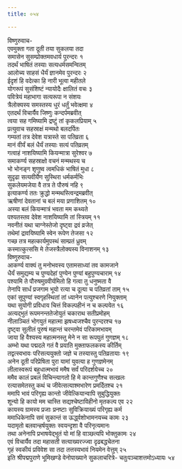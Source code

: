 ```yaml
---
title: ०५४

---
```

विष्णुरुवाच-  
एवमुक्ता गता दूती तया सुकलया तदा  
समासेन सुसम्प्रोक्तमवधार्य पुरन्दरः १  
तदर्थं भाषितं तस्याः सत्यधर्मसमन्वितम्  
आलोच्य साहसं धैर्यं ज्ञानमेव पुरन्दरः २  
ईदृशं हि वदेत्का हि नारी भूत्वा महीतले  
योगरूपं सुसंशिष्टं न्यायोदैः क्षालितं वचः ३  
पवित्रेयं महाभागा सत्यरूपा न संशयः  
त्रैलोक्यस्य समस्तस्य धुरं धर्तुं भवेत्क्षमा ४  
एतदर्थं विचार्यैव जिष्णुः कन्दर्पमब्रवीत्  
त्वया सह गमिष्यामि द्रष्टुं तां कृकलप्रियाम् ५  
प्रत्युवाच सहस्राक्षं मन्मथो बलदर्पितः  
गम्यतां तत्र देवेश यत्रास्ते सा पतिव्रता ६  
मानं वीर्यं बलं धैर्यं तस्याः सत्यं पतिव्रतम्  
गत्वाहं नाशयिष्यामि कियन्मात्रा सुरेश्वर ७  
समाकर्ण्य सहस्राक्षो वचनं मन्मथस्य च  
भो भोनङ्ग शृणुष्व त्वमधिकं भाषितं मुधा ८  
सुदृढा सत्यवीर्येण सुस्थिरा धर्मकर्मभिः  
सुकलेयमजेया वै तत्र ते पौरुषं नहि ९  
इत्याकर्ण्य ततः क्रुद्धो मन्मथस्त्विन्द्रमब्रवीत्  
ऋषीणां देवतानां च बलं मया प्रणाशितम् १०  
अस्या बलं कियन्मात्रं भवता मम कथ्यते  
पश्यतस्तव देवेश नाशयिष्यामि तां स्त्रियम् ११  
नवनीतं यथा चाग्नेस्तेजो दृष्ट्वा द्रवं व्रजेत्  
तथेमां द्रावयिष्यामि स्वेन रूपेण तेजसा १२  
गच्छ तत्र महत्कार्यमुपस्थं साम्प्रतं ध्रुवम्  
कस्मात्कुत्ससि मे तेजस्त्रैलोक्यस्य विनाशनम् १३  
विष्णुरुवाच-  
आकर्ण्य वाक्यं तु मनोभवस्य एतामसाध्यां तव कामजाने  
धैर्यं समुद्यम्य च पुण्यदेहां पुण्येन पुण्यां बहुपुण्यचाराम् १४  
पश्यामि ते पौरुषमुग्रवीर्यमितो हि गत्वा तु धनुष्मता वै  
तेनापि सार्धं प्रजगाम भूयो रत्या च दूत्या च पतिव्रतां ताम् १५  
एकां सुपुण्यां स्वगृहस्थितां तां ध्यानेन पत्युश्चरणे नियुक्ताम्  
यथा सुयोगी प्रविधाय चित्तं विकल्पहीनं न च कल्पयेत १६  
अत्यद्भुतं रूपमनन्ततेजोयुतं चकाराथ सतीप्रमोहम्  
नीलाञ्चितं भोगयुतं महात्मा झषध्वजश्चैव पुरन्दरश्च १७  
दृष्ट्वा सुलीलं पुरुषं महान्तं चरन्तमेवं परिकामभावम्  
जाया हि वैश्यस्य महात्मनस्तु मेने न सा रूपयुतं गुणज्ञम् १८  
अम्भो यथा पद्मदले गतं वै प्रयाति मुक्ताफलकस्य कीर्तिम्  
तद्वत्स्वभावः परिसत्ययुक्तो जज्ञे च तस्यास्तु पतिव्रतायाः १९  
अनेन दूती परिप्रेषिता पुरा यामां युवत्या ह गुणज्ञमेनम्  
लीलास्वरूपं बहुधात्मभावं ममैष सर्वं परिदर्शयेच्च २०  
ममैव कालं प्रबलं विचिन्त्यागतो हि मे कान्तगुणैश्च सत्खलः  
रत्यासमेतस्तु कथं च जीवेत्सत्याश्मभारेण प्रमर्दितश्च २१  
ममापि भावं परिगृह्य कान्तो जीवेत्कियान्वापि सुबुद्धियुक्तः  
शून्यो हि कायो मम चास्ति सद्यश्चेष्टाविहीनो मृतकल्प एव २२  
कायस्य ग्रामस्य प्रजाः प्रनष्टाः सुविक्रियाख्यं परिगृह्य कर्म  
ममाधिकेनापि समं सुकान्तं स ऊर्द्ध्वशोभामनयच्च कामः २३  
यदामृतो बलवान्हर्षयुक्तः स्वयन्दृशा वै परिनृत्यमानः  
तथा अनेनापि प्रभाषयेद्भुतं यो मां हि वाञ्छत्यपि भोक्तुकामः २४  
एवं विचार्यैव तदा महासती सत्याख्यरज्ज्वा दृढबद्धचेतना  
गृहं स्वकीयं प्रविवेश सा तदा तत्तस्यभावं नियमेन वेत्तुम् २५  
 इति श्रीपद्मपुराणे भूमिखण्डे वेनोपाख्याने सुकलाचरित्रे- चतुःपञ्चाशत्तमोऽध्यायः ५४